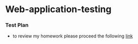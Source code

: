 # Web-application-testing
### Test Plan 
- to review my homework please proceed the following [link](https://docs.google.com/spreadsheets/d/1f13gz2G5FS6r5O6KJ1Pv321laSPiGIZ6/edit?usp=sharing&ouid=115054486416222020297&rtpof=true&sd=true)  

